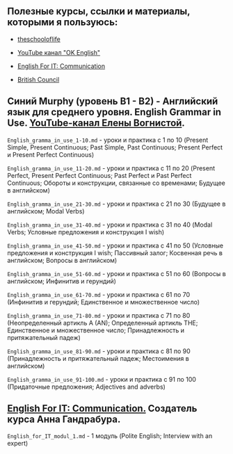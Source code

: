 ## Полезные курсы, ссылки и материалы, которыми я пользуюсь:

- [theschooloflife](https://www.theschooloflife.com/)

- [YouTube канал "OK English"](https://www.youtube.com/c/Ok-englishRu)

- [English For IT: Communication](https://english4it.online/communication-ru)

- [British Council](https://learnenglishteens.britishcouncil.org/)

## Синий Murphy (уровень B1 - B2) - Английский язык для среднего уровня. English Grammar in Use. [YouTube-канал Елены Вогнистой](https://www.youtube.com/playlist?list=PLYB0SmefqEsk6b6PRR8mai1oetrWyH7j-).

`English_gramma_in_use_1-10.md` - уроки и практика с 1 по 10 (Present Simple, Present Continuous; Past Simple, Past Continuous; Present Perfect и Present Perfect Continuous)

`English_gramma_in_use_11-20.md` - уроки и практика с 11 по 20 (Present Perfect, Present Perfect Continuous; Past Perfect и Past Perfect Continuous; Обороты и конструкции, связанные со временами; Будущее в английском)

`English_gramma_in_use_21-30.md` - уроки и практика с 21 по 30 (Будущее в английском; Modal Verbs)

`English_gramma_in_use_31-40.md` - уроки и практика с 31 по 40 (Modal Verbs; Условные предложения и конструкция I wish)

`English_gramma_in_use_41-50.md` - уроки и практика с 41 по 50 (Условные предложения и конструкция I wish; Пассивный залог; Косвенная речь в английском; Вопросы в английском)

`English_gramma_in_use_51-60.md` - уроки и практика с 51 по 60 (Вопросы в английском; Инфинитив и герундий)

`English_gramma_in_use_61-70.md` - уроки и практика с 61 по 70 (Инфинитив и герундий; Единственное и множественное число)

`English_gramma_in_use_71-80.md` - уроки и практика с 71 по 80 (Неопределенный артикль A (AN); Определенный артикль THE; Единственное и множественное число; Принадлежность и притяжательный падеж)

`English_gramma_in_use_81-90.md` - уроки и практика с 81 по 90 (Принадлежность и притяжательный падеж; Местоимения в английском)

`English_gramma_in_use_91-100.md` - уроки и практика с 91 по 100 (Придаточные предложения; Adjectives and adverbs)

## [English For IT: Communication.](https://english4it.online/communication-ru) Создатель курса Анна Гандрабура.

`English_for_IT_modul_1.md` - 1 модуль (Polite English; Interview with an expert)